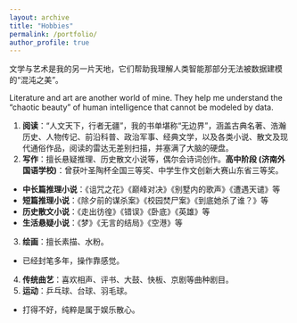 ```yaml
---
layout: archive
title: "Hobbies"
permalink: /portfolio/
author_profile: true
---
```


文学与艺术是我的另一片天地，它们帮助我理解人类智能那部分无法被数据建模的“混沌之美”。

Literature and art are another world of mine. They help me understand the “chaotic beauty” of human intelligence that cannot be modeled by data.
1. **阅读**：“人文天下，行者无疆”，我的书单堪称“无边界”，涵盖古典名著、浩瀚历史、人物传记、前沿科普、政治军事、经典文学，以及各类小说、散文及现代通俗作品，阅读的雷达无差别扫描，并塞满了大脑的硬盘。
2. **写作**：擅长悬疑推理、历史散文小说等，偶尔会诗词创作。**高中阶段 (济南外国语学校)**：曾获叶圣陶杯全国三等奖、中学生作文创新大赛山东省三等奖。
- **中长篇推理小说**：《诅咒之花》《巅峰对决》《别墅内的歌声》《遭遇天谴》等
- **短篇推理小说**：《除夕前的谋杀案》《校园焚尸案》《到底她杀了谁？》等
- **历史散文小说**：《走出彷徨》《错误》《卧底》《英雄》等
- **生活悬疑小说**：《梦》《无言的结局》《空港》等
3. **绘画**：擅长素描、水粉。
- 已经封笔多年，操作靠感觉。
4. **传统曲艺**：喜欢相声、评书、大鼓、快板、京剧等曲种剧目。
5. **运动**：乒乓球、台球、羽毛球。
- 打得不好，纯粹是属于娱乐散心。
